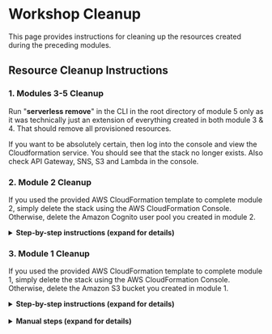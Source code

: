 # Workshop Cleanup

This page provides instructions for cleaning up the resources created during the preceding modules.

## Resource Cleanup Instructions

### 1. Modules 3-5 Cleanup
Run "<b>serverless remove</b>" in the CLI in the root directory of module 5 only as it was technically just an extension of everything created in both module 3 & 4. That should remove all provisioned resources.  

If you want to be absolutely certain, then log into the console and view the Cloudformation service. You should see that the stack no longer exists. Also check API Gateway, SNS, S3 and Lambda in the console.  

### 2. Module 2 Cleanup
If you used the provided AWS CloudFormation template to complete module 2, simply delete the stack using the AWS CloudFormation Console. Otherwise, delete the Amazon Cognito user pool you created in module 2.

<details>
<summary><strong>Step-by-step instructions (expand for details)</strong></summary><p>

1. From the AWS Console click **Services** then select **Cognito** under Mobile Services.

1. Choose **Manage your User Pools**.

1. Select the **WildRydes** user pool you created in module 2.

1. Choose **Delete Pool** in the upper right corner of the page.

1. Type `delete` and choose **Delete Pool** when prompted to confirm.

</p></details>

### 3. Module 1 Cleanup
If you used the provided AWS CloudFormation template to complete module 1, simply delete the stack using the AWS CloudFormation Console. Otherwise, delete the Amazon S3 bucket you created in module 1.

<details>
<summary><strong>Step-by-step instructions (expand for details)</strong></summary><p>

1. In the AWS Management Console choose **Services** then select **S3** under Storage.

1. Select the bucket you created in module 1.

1. Choose **Delete bucket**.

1. Enter the name of your bucket when prompted to confirm, Then choose confirm.

</p></details>

<br>

<details>
<summary><strong>Manual steps (expand for details)</strong></summary><p>

### 1. Module 5 Cleanup
Delete the AWS Lambda function, SNS Topic and Amazon DynamoDB table you created in module 5.

<details>
<summary><strong>Step-by-step instructions (expand for details)</strong></summary><p>

#### Lambda Function

1. In the AWS Management Console, click **Services** then select **Lambda** under Compute.

1. Select the `TallyUnicorn` function you created in module 5.

1. From the **Actions** drop-down, choose **Delete function**.

1. Choose **Delete** when prompted to confirm.


#### DynamoDB Table

1. In the AWS Management Console, click **Services** then select **DynamoDB** under Databases

1. Choose **Tables** in the navigation menu.

1. Choose the **Unicorns** table you created in module 3.

1. Choose **Delete table** from the **Actions** drop-down.

1. Leave the checkbox to **Delete all CloudWatch alarms for this table** selected and choose **Delete**.


#### SNS Topic

1. In the AWS Management Console, click **Services** then select **Simple Notification Service** under Messaging.

1. Choose **Topics** in the sidebar.

1. Select `DispatchUnicorn`.

1. Choose **Delete topics** from the **Actions** drop-down.

1. Choose **Delete** when prompted to confirm.

</details>


### 2. Module 4 Cleanup
Delete the REST API created in module 4. There is a **Delete API** option in the **Actions** drop-down when you select your API in the Amazon API Gateway Console.

<details>
<summary><strong>Step-by-step instructions (expand for details)</strong></summary><p>

1. In the AWS Management Console, click **Services** then select **API Gateway** under Application Services.

1. Select the API you created in module 4.

1. Expand the **Actions** drop-down and choose **Delete API**.

1. Enter the name of your API when prompted and choose **Delete API**.

</p></details>


### 3. Module 3 Cleanup
Delete the AWS Lambda function, IAM role and Amazon DynamoDB table you created in module 3.

<details>
<summary><strong>Step-by-step instructions (expand for details)</strong></summary><p>

#### Lambda Function

1. In the AWS Management Console, click **Services** then select **Lambda** under Compute.

1. Select the `RequestUnicorn` function you created in module 3.

1. From the **Actions** drop-down, choose **Delete function**.

1. Choose **Delete** when prompted to confirm.

#### IAM Role

1. In the AWS Management Console, click **Services** then select **IAM** under Security, Identity & Compliance.

1. Select **Roles** from the navigation menu.

1. Type `WildRydesLambda` into the filter box.

1. Select the role you created in module 3.

1. From the **Role actions** drop-down, select **Delete role**.

1. Choose **Yes, Delete** when prompted to confirm.

#### DynamoDB Table

1. In the AWS Management Console, click **Services** then select **DynamoDB** under Databases

1. Choose **Tables** in the navigation menu.

1. Choose the **Rides** table you created in module 3.

1. Choose **Delete table** from the **Actions** drop-down.

1. Leave the checkbox to **Delete all CloudWatch alarms for this table** selected and choose **Delete**.

</p></details>

### 4. Module 2 Cleanup
If you used the provided AWS CloudFormation template to complete module 2, simply delete the stack using the AWS CloudFormation Console. Otherwise, delete the Amazon Cognito user pool you created in module 2.

<details>
<summary><strong>Step-by-step instructions (expand for details)</strong></summary><p>

1. From the AWS Console click **Services** then select **Cognito** under Mobile Services.

1. Choose **Manage your User Pools**.

1. Select the **WildRydes** user pool you created in module 2.

1. Choose **Delete Pool** in the upper right corner of the page.

1. Type `delete` and choose **Delete Pool** when prompted to confirm.

</p></details>

### 5. Module 1 Cleanup
If you used the provided AWS CloudFormation template to complete module 1, simply delete the stack using the AWS CloudFormation Console. Otherwise, delete the Amazon S3 bucket you created in module 1.

<details>
<summary><strong>Step-by-step instructions (expand for details)</strong></summary><p>

1. In the AWS Management Console choose **Services** then select **S3** under Storage.

1. Select the bucket you created in module 1.

1. Choose **Delete bucket**.

1. Enter the name of your bucket when prompted to confirm, Then choose confirm.

</p></details>


### 6. CloudWatch Logs
AWS Lambda automatically creates a new log group per function in Amazon CloudWatch Logs and writes logs to it when your function is invoked. You should delete the log group for the **RequestUnicorn** function. Also, if you launched any CloudFormation stacks, there may be log groups associated with custom resources in those stacks that you should delete.

<details>
<summary><strong>Step-by-step instructions (expand for details)</strong></summary><p>

1. From the AWS Console click **Services** then select **CloudWatch** under Management Tools.

1. Choose **Logs** in the navigation menu.

1. Select the **/aws/lambda/RequestUnicorn** log group. If you have many log groups in your account, you can type `/aws/lambda/RequestUnicorn` into the **Filter** text box to easily locate the log group.

1. Choose **Delete log group** from the **Actions** drop-down.

1. Choose **Yes, Delete** when prompted to confirm.

1. If you launched any CloudFormation templates to complete a module, repeat steps 3-5 for any log groups which begin with `/aws/lambda/wildrydes-webapp`.

</p></details>

</details>